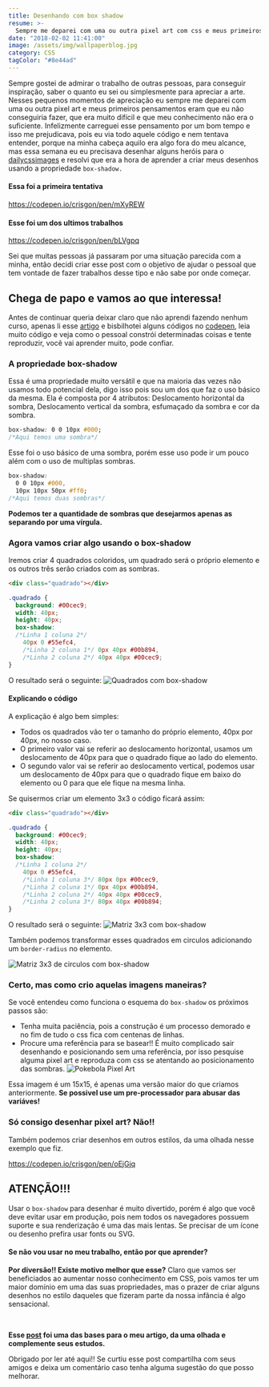 ```yaml
---
title: Desenhando com box shadow
resume: >-
  Sempre me deparei com uma ou outra pixel art com css e meus primeiros pensamentos eram que eu não conseguiria fazer, que era muito difícil... mas não é bem assim.
date: "2018-02-02 11:41:00"
image: /assets/img/wallpaperblog.jpg
category: CSS
tagColor: "#8e44ad"
---
```


Sempre gostei de admirar o trabalho de outras pessoas, para conseguir inspiração, saber o quanto eu sei ou simplesmente para apreciar a arte. Nesses pequenos momentos de apreciação eu sempre me deparei com uma ou outra pixel art e meus primeiros pensamentos eram que eu não conseguiria fazer, que era muito difícil e que meu conhecimento não era o suficiente. Infelizmente carreguei esse pensamento por um bom tempo e isso me prejudicava, pois eu via todo aquele código e nem tentava entender, porque na minha cabeça aquilo era algo fora do meu alcance, mas essa semana eu eu precisava desenhar alguns heróis para o [dailycssimages](https://codepen.io/collection/DjydKR) e resolvi que era a hora de aprender a criar meus desenhos usando a propriedade `box-shadow.`

#### Essa foi a primeira tentativa

https://codepen.io/crisgon/pen/mXyREW

#### Esse foi um dos ultimos trabalhos

https://codepen.io/crisgon/pen/bLVgpq

Sei que muitas pessoas já passaram por uma situação parecida com a minha, então decidi criar esse post com o objetivo de ajudar o pessoal que tem vontade de fazer trabalhos desse tipo e não sabe por onde começar.

## Chega de papo e vamos ao que interessa!

Antes de continuar queria deixar claro que não aprendi fazendo nenhum curso, apenas li esse [artigo](http://joshnh.com/weblog/drawing-things-with-box-shadow/) e bisbilhotei alguns códigos no [codepen](https://codepen.io), leia muito código e veja como o pessoal constrói determinadas coisas e tente reproduzir, você vai aprender muito, pode confiar.

### A propriedade box-shadow

Essa é uma propriedade muito versátil e que na maioria das vezes não usamos todo potencial dela, digo isso pois sou um dos que faz o uso básico da mesma. Ela é composta por 4 atributos: Deslocamento horizontal da sombra, Deslocamento vertical da sombra, esfumaçado da sombra e cor da sombra.

```css
box-shadow: 0 0 10px #000;
/*Aqui temos uma sombra*/
```

Esse foi o uso básico de uma sombra, porém esse uso pode ir um pouco além com o uso de multiplas sombras.

```css
box-shadow:
  0 0 10px #000,
  10px 10px 50px #ff0;
/*Aqui temos duas sombras*/
```

**Podemos ter a quantidade de sombras que desejarmos apenas as separando por uma vírgula.**

### Agora vamos criar algo usando o box-shadow

Iremos criar 4 quadrados coloridos, um quadrado será o próprio elemento e os outros três serão criados com as sombras.

```html
<div class="quadrado"></div>
```

```css
.quadrado {
  background: #00cec9;
  width: 40px;
  height: 40px;
  box-shadow:
  /*Linha 1 coluna 2*/
    40px 0 #55efc4,
    /*Linha 2 coluna 1*/ 0px 40px #00b894,
    /*Linha 2 coluna 2*/ 40px 40px #00cec9;
}
```

O resultado será o seguinte:
![Quadrados com box-shadow](https://i.imgur.com/RGAseeE.png)

#### Explicando o código

A explicação é algo bem simples:

- Todos os quadrados vão ter o tamanho do próprio elemento, 40px por 40px, no nosso caso.
- O primeiro valor vai se referir ao deslocamento horizontal, usamos um deslocamento de 40px para que o quadrado fique ao lado do elemento.
- O segundo valor vai se referir ao deslocamento vertical, podemos usar um deslocamento de 40px para que o quadrado fique em baixo do elemento ou 0 para que ele fique na mesma linha.

Se quisermos criar um elemento 3x3 o código ficará assim:

```html
<div class="quadrado"></div>
```

```css
.quadrado {
  background: #00cec9;
  width: 40px;
  height: 40px;
  box-shadow:
  /*Linha 1 coluna 2*/
    40px 0 #55efc4,
    /*Linha 1 coluna 3*/ 80px 0px #00cec9,
    /*Linha 2 coluna 1*/ 0px 40px #00b894,
    /*Linha 2 coluna 2*/ 40px 40px #00cec9,
    /*Linha 2 coluna 3*/ 80px 40px #00b894;
}
```

O resultado será o seguinte:
![Matriz 3x3 com box-shadow](https://i.imgur.com/VZE0KmN.png)

Também podemos transformar esses quadrados em circulos adicionando um `border-radius` no elemento.

![Matriz 3x3 de circulos com box-shadow](https://i.imgur.com/gFWPwwQ.png)

### Certo, mas como crio aquelas imagens maneiras?

Se você entendeu como funciona o esquema do `box-shadow` os próximos passos são:

- Tenha muita paciência, pois a construção é um processo demorado e no fim de tudo o css fica com centenas de linhas.
- Procure uma referência para se basear!! É muito complicado sair desenhando e posicionando sem uma referência, por isso pesquise alguma pixel art e reproduza com css se atentando ao posicionamento das sombras.
  ![Pokebola Pixel Art](https://i.pinimg.com/736x/21/83/95/21839558dff090fc88e1b5756890bb85--pokemon-pokemon-pixel-art-pokemon.jpg)

Essa imagem é um 15x15, é apenas uma versão maior do que criamos anteriormente.
**Se possivel use um pre-processador para abusar das variáves!**

### Só consigo desenhar pixel art? Não!!

Também podemos criar desenhos em outros estilos, da uma olhada nesse exemplo que fiz.

https://codepen.io/crisgon/pen/oEjGjq

## ATENÇÃO!!!

Usar o `box-shadow` para desenhar é muito divertido, porém é algo que você deve evitar usar em produção, pois nem todos os navegadores possuem suporte e sua renderização é uma das mais lentas. Se precisar de um ícone ou desenho prefira usar fonts ou SVG.

#### Se não vou usar no meu trabalho, então por que aprender?

**Por diversão!! Existe motivo melhor que esse?**
Claro que vamos ser beneficiados ao aumentar nosso conhecimento em CSS, pois vamos ter um maior domínio em uma das suas propriedades, mas o prazer de criar alguns desenhos no estilo daqueles que fizeram parte da nossa infância é algo sensacional.

</br>

**Esse [post](http://joshnh.com/weblog/drawing-things-with-box-shadow/) foi uma das bases para o meu artigo, da uma olhada e complemente seus estudos.**

Obrigado por ler até aqui!! Se curtiu esse post compartilha com seus amigos e deixa um comentário caso tenha alguma sugestão do que posso melhorar.
